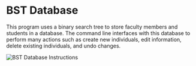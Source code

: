 # BST Database

This program uses a binary search tree to store faculty members and students in a database. The command line interfaces with this database to perform many actions such as create new individuals, edit information, delete existing individuals, and undo changes.

![BST Database Instructions](https://github.com/coleternes/gifs/blob/main/cpsc350/bst.gif)
